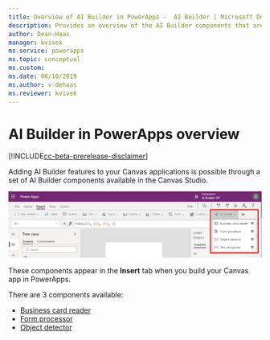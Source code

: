 ```yaml
---
title: Overview of AI Builder in PowerApps -  AI Builder | Microsoft Docs
description: Provides an overview of the AI Builder components that are available to use with Canvas apps in PowerApps
author: Dean-Haas
manager: kvivek
ms.service: powerapps
ms.topic: conceptual
ms.custom: 
ms.date: 06/10/2019
ms.author: v-dehaas
ms.reviewer: kvivek
---
```


# AI Builder in PowerApps overview

[!INCLUDE[cc-beta-prerelease-disclaimer](./includes/cc-beta-prerelease-disclaimer.md)]

Adding AI Builder features to your Canvas applications is possible through a set of AI Builder components available in the Canvas Studio.

 ![Canvas studio screen](media/canvas-studio.png "Canvas studio screen")

These components appear in the **Insert** tab when you build your Canvas app in PowerApps.

There are 3 components  available:
 - [Business card reader](business-card-reader-component-in-powerapps.md)
 - [Form processor](form-processor-component-in-powerapps.md)
 - [Object detector](object-detector-component-in-powerapps.md)
